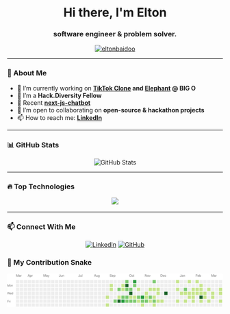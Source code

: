 <h1 align="center">Hi there, I'm Elton </h1>
<h3 align="center">software engineer & problem solver.</h3>

<p align="center">
  <a href="https://github.com/eltonbaidoo">
    <img src="https://komarev.com/ghpvc/?username=eltonbaidoo&label=Profile%20views&color=0e75b6&style=flat" alt="eltonbaidoo" />
  </a>
</p>

---

### 🚀 About Me
- 🌱 I’m currently working on **[TikTok Clone](https://github.com/eltonbaidoo/TikTokClone) and [Elephant](https://github.com/DDjohnson21/HackathonMar21-2024.git) @ BIG O**
- 💼 I’m a **Hack.Diversity Fellow**
- 🔭 Recent **[next-js-chatbot](https://github.com/eltonbaidoo/nextjs-ai-chatbot.git)**
- 👯 I’m open to collaborating on **open-source & hackathon projects**
- 📫 How to reach me: **[LinkedIn](https://linkedin.com/in/baidooelton)**

---

### 📊 GitHub Stats
<p align="center">
  <img src="https://github-readme-stats.vercel.app/api?username=eltonbaidoo&show_icons=true&theme=tokyonight" alt="GitHub Stats" />
</p>


---

### 🔥 Top Technologies
<p align="center">
  <img src="https://skillicons.dev/icons?i=cpp,python,js,react,aws,git,linux" />
</p>

---

### 📫 Connect With Me
<p align="center">
  <a href="https://linkedin.com/in/baidooelton"><img src="https://img.shields.io/badge/LinkedIn-blue?style=flat&logo=linkedin" alt="LinkedIn"></a>
  <a href="https://github.com/eltonbaidoo"><img src="https://img.shields.io/github/followers/eltonbaidoo?style=social" alt="GitHub"></a>
</p>

### 🐍 My Contribution Snake
<p align="center">
  <img src="https://raw.githubusercontent.com/eltonbaidoo/eltonbaidoo/main/output/github-contribution-grid-snake.svg" />
</p>

<!--
**eltonbaidoo/eltonbaidoo** is a ✨ _special_ ✨ repository because its `README.md` (this file) appears on your GitHub profile.

Here are some ideas to get you started:

- 🔭 I’m currently working on ...
- 🌱 I’m currently learning ...
- 👯 I’m looking to collaborate on ...
- 🤔 I’m looking for help with ...
- 💬 Ask me about ...
- 📫 How to reach me: ...
- 😄 Pronouns: ...
- ⚡ Fun fact: ...
-->
